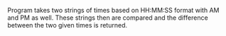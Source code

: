 Program takes two strings of times based on HH:MM:SS format with AM and 
PM as well. These strings then are compared and the difference 
between the two given times is returned.
